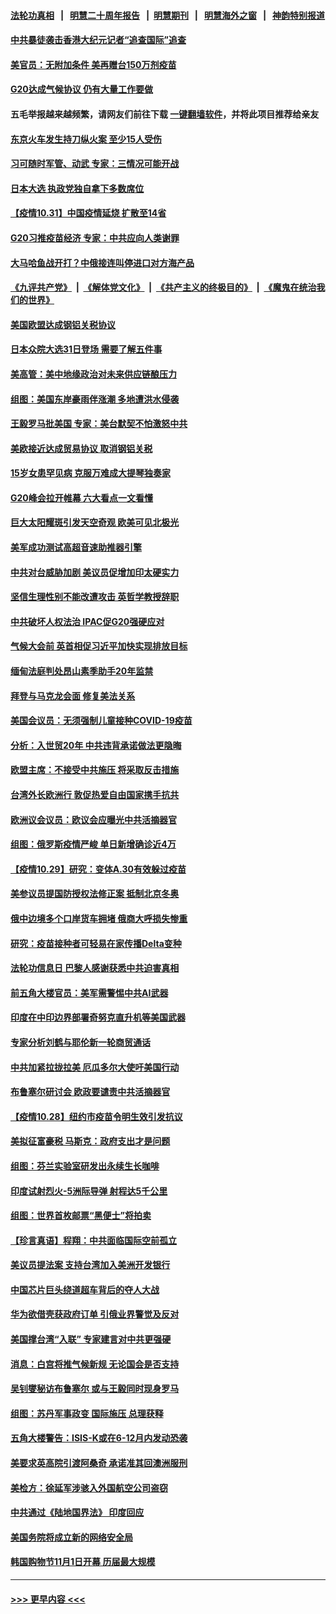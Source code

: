 #### [法轮功真相](https://github.com/gfw-breaker/truth/blob/master/README.md?t=0) &nbsp;&nbsp;|&nbsp;&nbsp; [明慧二十周年报告](https://github.com/gfw-breaker/mh-reports/blob/master/README.md?t=0) &nbsp;&nbsp;|&nbsp;&nbsp;[明慧期刊](https://github.com/gfw-breaker/mh-qikan) &nbsp;&nbsp;|&nbsp;&nbsp; [明慧海外之窗](https://github.com/gfw-breaker/mh-news/blob/master/README.md?t=0) &nbsp;&nbsp;|&nbsp;&nbsp; [神韵特别报道](https://github.com/gfw-breaker/mh-news/blob/master/shenyun.md?t=0)
#### [中共暴徒袭击香港大纪元记者“追查国际”追查](../pages/nsc418/n13343404.md?t=11010501) 
#### [美官员：无附加条件 美再赠台150万剂疫苗](../pages/nsc418/n13343364.md?t=11010501) 
#### [G20达成气候协议 仍有大量工作要做](../pages/nsc418/n13343164.md?t=11010501) 
#### 五毛举报越来越频繁，请网友们前往下载 [一键翻墙软件](https://github.com/gfw-breaker/ssr-accounts)，并将此项目推荐给亲友
#### [东京火车发生持刀纵火案 至少15人受伤](../pages/nsc418/n13343136.md?t=11010501) 
#### [习可随时军管、动武  专家：三情况可能开战](../pages/nsc418/n13343061.md?t=11010501) 
#### [日本大选 执政党独自拿下多数席位](../pages/nsc418/n13342997.md?t=11010501) 
#### [【疫情10.31】中国疫情延烧 扩散至14省](../pages/nsc418/n13342696.md?t=11010501) 
#### [G20习推疫苗经济 专家：中共应向人类谢罪](../pages/nsc418/n13341857.md?t=11010501) 
#### [大马哈鱼战开打？中俄接连叫停进口对方海产品](../pages/nsc418/n13341860.md?t=11010501) 
#### [《九评共产党》](https://github.com/begood0513/9ping.md/blob/master/README.md) &nbsp;|&nbsp; [《解体党文化》](../../../../jtdwh.md/blob/master/README.md)  &nbsp;|&nbsp; [《共产主义的终极目的》](../../../../gczydzjmd.md/blob/master/README.md) &nbsp;|&nbsp; [《魔鬼在统治我们的世界》](../../../../mgztzwmdsj.md/blob/master/README.md) 
#### [美国欧盟达成钢铝关税协议](../pages/nsc418/n13341903.md?t=11010501) 
#### [日本众院大选31日登场 需要了解五件事](../pages/nsc418/n13341699.md?t=11010501) 
#### [美高管：美中地缘政治对未来供应链酿压力](../pages/nsc418/n13341619.md?t=11010501) 
#### [组图：美国东岸豪雨伴涨潮 多地遭洪水侵袭](../pages/nsc418/n13340612.md?t=11010501) 
#### [王毅罗马批美国 专家：美台默契不怕激怒中共](../pages/nsc418/n13341346.md?t=11010501) 
#### [美欧接近达成贸易协议 取消钢铝关税](../pages/nsc418/n13341241.md?t=11010501) 
#### [15岁女患罕见病 克服万难成大提琴独奏家](../pages/nsc418/n13340934.md?t=11010501) 
#### [G20峰会拉开帷幕 六大看点一文看懂](../pages/nsc418/n13341124.md?t=11010501) 
#### [巨大太阳耀斑引发天空奇观 欧美可见北极光](../pages/nsc418/n13340893.md?t=11010501) 
#### [美军成功测试高超音速助推器引擎](../pages/nsc418/n13340592.md?t=11010501) 
#### [中共对台威胁加剧 美议员促增加印太硬实力](../pages/nsc418/n13340448.md?t=11010501) 
#### [坚信生理性别不能改遭攻击 英哲学教授辞职](../pages/nsc418/n13340275.md?t=11010501) 
#### [中共破坏人权法治 IPAC促G20强硬应对](../pages/nsc418/n13340199.md?t=11010501) 
#### [气候大会前 英首相促习近平加快实现排放目标](../pages/nsc418/n13339899.md?t=11010501) 
#### [缅甸法庭判处昂山素季助手20年监禁](../pages/nsc418/n13339896.md?t=11010501) 
#### [拜登与马克龙会面 修复美法关系](../pages/nsc418/n13339732.md?t=11010501) 
#### [美国会议员：无须强制儿童接种COVID-19疫苗](../pages/nsc418/n13339629.md?t=11010501) 
#### [分析：入世贸20年 中共违背承诺做法更隐晦](../pages/nsc418/n13339356.md?t=11010501) 
#### [欧盟主席：不接受中共施压 将采取反击措施](../pages/nsc418/n13339175.md?t=11010501) 
#### [台湾外长欧洲行 敦促热爱自由国家携手抗共](../pages/nsc418/n13339428.md?t=11010501) 
#### [欧洲议会议员：欧议会应曝光中共活摘器官](../pages/nsc418/n13336571.md?t=11010501) 
#### [组图：俄罗斯疫情严峻 单日新增确诊近4万](../pages/nsc418/n13338499.md?t=11010501) 
#### [【疫情10.29】研究：变体A.30有效躲过疫苗](../pages/nsc418/n13338503.md?t=11010501) 
#### [美参议员提国防授权法修正案 抵制北京冬奥](../pages/nsc418/n13337778.md?t=11010501) 
#### [俄中边境多个口岸货车拥堵 俄商大呼损失惨重](../pages/nsc418/n13337322.md?t=11010501) 
#### [研究：疫苗接种者可轻易在家传播Delta变种](../pages/nsc418/n13337203.md?t=11010501) 
#### [法轮功信息日 巴黎人感谢获悉中共迫害真相](../pages/nsc418/n13336701.md?t=11010501) 
#### [前五角大楼官员：美军需警惕中共AI武器](../pages/nsc418/n13337021.md?t=11010501) 
#### [印度在中印边界部署奇努克直升机等美国武器](../pages/nsc418/n13336948.md?t=11010501) 
#### [专家分析刘鹤与耶伦新一轮商贸通话](../pages/nsc418/n13336435.md?t=11010501) 
#### [中共加紧拉拢拉美 厄瓜多尔大使吁美国行动](../pages/nsc418/n13336535.md?t=11010501) 
#### [布鲁塞尔研讨会 欧政要谴责中共活摘器官](../pages/nsc418/n13336488.md?t=11010501) 
#### [【疫情10.28】纽约市疫苗令明生效引发抗议](../pages/nsc418/n13335695.md?t=11010501) 
#### [美拟征富豪税 马斯克：政府支出才是问题](../pages/nsc418/n13336134.md?t=11010501) 
#### [组图：芬兰实验室研发出永续生长咖啡](../pages/nsc418/n13335631.md?t=11010501) 
#### [印度试射烈火-5洲际导弹 射程达5千公里](../pages/nsc418/n13335429.md?t=11010501) 
#### [组图：世界首枚邮票“黑便士”将拍卖](../pages/nsc418/n13333241.md?t=11010501) 
#### [【珍言真语】程翔：中共面临国际空前孤立](../pages/nsc418/n13334671.md?t=11010501) 
#### [美议员提法案 支持台湾加入美洲开发银行](../pages/nsc418/n13334967.md?t=11010501) 
#### [中国芯片巨头绕道超车背后的夺人大战](../pages/nsc418/n13334786.md?t=11010501) 
#### [华为欲借壳获政府订单 引俄业界警觉及反对](../pages/nsc418/n13334603.md?t=11010501) 
#### [美国撑台湾“入联” 专家建言对中共更强硬](../pages/nsc418/n13334563.md?t=11010501) 
#### [消息：白宫将推气候新规 无论国会是否支持](../pages/nsc418/n13334714.md?t=11010501) 
#### [吴钊燮秘访布鲁塞尔 或与王毅同时现身罗马](../pages/nsc418/n13334407.md?t=11010501) 
#### [组图：苏丹军事政变 国际施压 总理获释](../pages/nsc418/n13332979.md?t=11010501) 
#### [五角大楼警告：ISIS-K或在6-12月内发动恐袭](../pages/nsc418/n13334332.md?t=11010501) 
#### [美要求英高院引渡阿桑奇 承诺准其回澳洲服刑](../pages/nsc418/n13333962.md?t=11010501) 
#### [美检方：徐延军涉骇入外国航空公司盗窃](../pages/nsc418/n13334091.md?t=11010501) 
#### [中共通过《陆地国界法》 印度回应](../pages/nsc418/n13333825.md?t=11010501) 
#### [美国务院将成立新的网络安全局](../pages/nsc418/n13333772.md?t=11010501) 
#### [韩国购物节11月1日开幕 历届最大规模](../pages/nsc418/n13333071.md?t=11010501) 

----
#### [ >>> 更早内容 <<< ](../indexes/nsc418-earlier.md)
